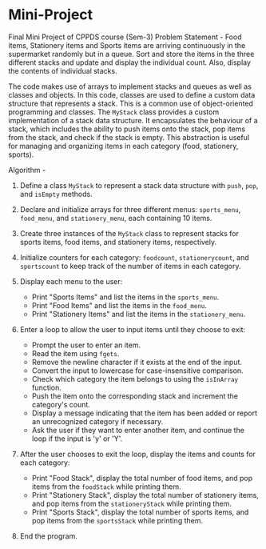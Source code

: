 # Mini-Project
Final Mini Project of CPPDS course (Sem-3)
Problem Statement - Food items, Stationery items and Sports items are arriving continuously in the supermarket randomly but in a queue. 
Sort and store the items in the three different stacks and update and display the individual count. Also, display the contents of individual stacks.


The code makes use of arrays to implement stacks and queues as well as classes and objects.
In this code, classes are used to define a custom data structure that represents a stack. This is a common use of object-oriented programming and classes.
The `MyStack` class provides a custom implementation of a stack data structure. It encapsulates the behaviour of a stack, which includes the ability to push items onto the stack, pop items from the stack, and check if the stack is empty. This abstraction is useful for managing and organizing items in each category (food, stationery, sports).



Algorithm - 
1. Define a class `MyStack` to represent a stack data structure with `push`, `pop`, and `isEmpty` methods.

2. Declare and initialize arrays for three different menus: `sports_menu`, `food_menu`, and `stationery_menu`, each containing 10 items.

3. Create three instances of the `MyStack` class to represent stacks for sports items, food items, and stationery items, respectively.

4. Initialize counters for each category: `foodcount`, `stationerycount`, and `sportscount` to keep track of the number of items in each category.

5. Display each menu to the user:
   - Print "Sports Items" and list the items in the `sports_menu`.
   - Print "Food Items" and list the items in the `food_menu`.
   - Print "Stationery Items" and list the items in the `stationery_menu`.

6. Enter a loop to allow the user to input items until they choose to exit:
   - Prompt the user to enter an item.
   - Read the item using `fgets`.
   - Remove the newline character if it exists at the end of the input.
   - Convert the input to lowercase for case-insensitive comparison.
   - Check which category the item belongs to using the `isInArray` function.
   - Push the item onto the corresponding stack and increment the category's count.
   - Display a message indicating that the item has been added or report an unrecognized category if necessary.
   - Ask the user if they want to enter another item, and continue the loop if the input is 'y' or 'Y'.

7. After the user chooses to exit the loop, display the items and counts for each category:
   - Print "Food Stack", display the total number of food items, and pop items from the `foodStack` while printing them.
   - Print "Stationery Stack", display the total number of stationery items, and pop items from the `stationeryStack` while printing them.
   - Print "Sports Stack", display the total number of sports items, and pop items from the `sportsStack` while printing them.

8. End the program.


